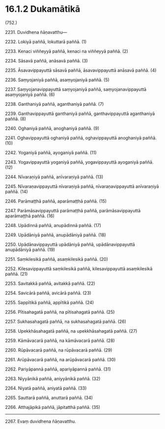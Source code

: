 # 16.1.2 Dukamātikā

(752.)

2231\. Duvidhena ñāṇavatthu—

2232\. Lokiyā paññā, lokuttarā paññā. (1)

2233\. Kenaci viññeyyā paññā, kenaci na viññeyyā paññā. (2)

2234\. Sāsavā paññā, anāsavā paññā. (3)

2235\. Āsavavippayuttā sāsavā paññā, āsavavippayuttā anāsavā paññā. (4)

2236\. Saṃyojaniyā paññā, asaṃyojaniyā paññā. (5)

2237\. Saṃyojanavippayuttā saṃyojaniyā paññā, saṃyojanavippayuttā asaṃyojaniyā paññā. (6)

2238\. Ganthaniyā paññā, aganthaniyā paññā. (7)

2239\. Ganthavippayuttā ganthaniyā paññā, ganthavippayuttā aganthaniyā paññā. (8)

2240\. Oghaniyā paññā, anoghaniyā paññā. (9)

2241\. Oghavippayuttā oghaniyā paññā, oghavippayuttā anoghaniyā paññā. (10)

2242\. Yoganiyā paññā, ayoganiyā paññā. (11)

2243\. Yogavippayuttā yoganiyā paññā, yogavippayuttā ayoganiyā paññā. (12)

2244\. Nīvaraṇiyā paññā, anīvaraṇiyā paññā. (13)

2245\. Nīvaraṇavippayuttā nīvaraṇiyā paññā, nīvaraṇavippayuttā anīvaraṇiyā paññā. (14)

2246\. Parāmaṭṭhā paññā, aparāmaṭṭhā paññā. (15)

2247\. Parāmāsavippayuttā parāmaṭṭhā paññā, parāmāsavippayuttā aparāmaṭṭhā paññā. (16)

2248\. Upādinnā paññā, anupādinnā paññā. (17)

2249\. Upādāniyā paññā, anupādāniyā paññā. (18)

2250\. Upādānavippayuttā upādāniyā paññā, upādānavippayuttā anupādāniyā paññā. (19)

2251\. Saṃkilesikā paññā, asaṃkilesikā paññā. (20)

2252\. Kilesavippayuttā saṃkilesikā paññā, kilesavippayuttā asaṃkilesikā paññā. (21)

2253\. Savitakkā paññā, avitakkā paññā. (22)

2254\. Savicārā paññā, avicārā paññā. (23)

2255\. Sappītikā paññā, appītikā paññā. (24)

2256\. Pītisahagatā paññā, na pītisahagatā paññā. (25)

2257\. Sukhasahagatā paññā, na sukhasahagatā paññā. (26)

2258\. Upekkhāsahagatā paññā, na upekkhāsahagatā paññā. (27)

2259\. Kāmāvacarā paññā, na kāmāvacarā paññā. (28)

2260\. Rūpāvacarā paññā, na rūpāvacarā paññā. (29)

2261\. Arūpāvacarā paññā, na arūpāvacarā paññā. (30)

2262\. Pariyāpannā paññā, apariyāpannā paññā. (31)

2263\. Niyyānikā paññā, aniyyānikā paññā. (32)

2264\. Niyatā paññā, aniyatā paññā. (33)

2265\. Sauttarā paññā, anuttarā paññā. (34)

2266\. Atthajāpikā paññā, jāpitatthā paññā. (35)

---

2267\. Evaṃ duvidhena ñāṇavatthu.
